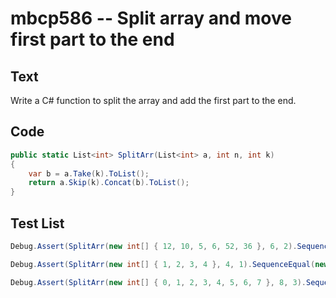 # mbcp586 -- Split array and move first part to the end

## Text

Write a C# function to split the array and add the first part to the end.

## Code

```csharp
public static List<int> SplitArr(List<int> a, int n, int k)  
{  
    var b = a.Take(k).ToList();  
    return a.Skip(k).Concat(b).ToList();  
}
```

## Test List

```csharp
Debug.Assert(SplitArr(new int[] { 12, 10, 5, 6, 52, 36 }, 6, 2).SequenceEqual(new int[] { 5, 6, 52, 36, 12, 10 }));
```

```csharp
Debug.Assert(SplitArr(new int[] { 1, 2, 3, 4 }, 4, 1).SequenceEqual(new int[] { 2, 3, 4, 1 }));
```

```csharp
Debug.Assert(SplitArr(new int[] { 0, 1, 2, 3, 4, 5, 6, 7 }, 8, 3).SequenceEqual(new int[] { 3, 4, 5, 6, 7, 0, 1, 2 }));
```
